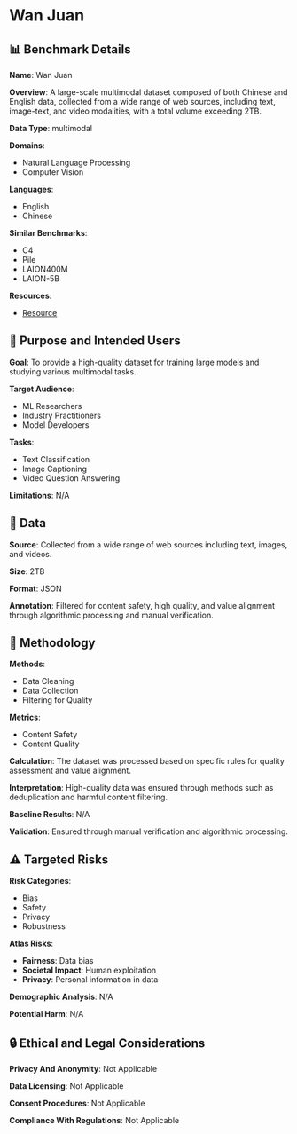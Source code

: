 # Wan Juan

## 📊 Benchmark Details

**Name**: Wan Juan

**Overview**: A large-scale multimodal dataset composed of both Chinese and English data, collected from a wide range of web sources, including text, image-text, and video modalities, with a total volume exceeding 2TB.

**Data Type**: multimodal

**Domains**:
- Natural Language Processing
- Computer Vision

**Languages**:
- English
- Chinese

**Similar Benchmarks**:
- C4
- Pile
- LAION400M
- LAION-5B

**Resources**:
- [Resource](https://opendatalab.org.cn/WanJuan1.0)

## 🎯 Purpose and Intended Users

**Goal**: To provide a high-quality dataset for training large models and studying various multimodal tasks.

**Target Audience**:
- ML Researchers
- Industry Practitioners
- Model Developers

**Tasks**:
- Text Classification
- Image Captioning
- Video Question Answering

**Limitations**: N/A

## 💾 Data

**Source**: Collected from a wide range of web sources including text, images, and videos.

**Size**: 2TB

**Format**: JSON

**Annotation**: Filtered for content safety, high quality, and value alignment through algorithmic processing and manual verification.

## 🔬 Methodology

**Methods**:
- Data Cleaning
- Data Collection
- Filtering for Quality

**Metrics**:
- Content Safety
- Content Quality

**Calculation**: The dataset was processed based on specific rules for quality assessment and value alignment.

**Interpretation**: High-quality data was ensured through methods such as deduplication and harmful content filtering.

**Baseline Results**: N/A

**Validation**: Ensured through manual verification and algorithmic processing.

## ⚠️ Targeted Risks

**Risk Categories**:
- Bias
- Safety
- Privacy
- Robustness

**Atlas Risks**:
- **Fairness**: Data bias
- **Societal Impact**: Human exploitation
- **Privacy**: Personal information in data

**Demographic Analysis**: N/A

**Potential Harm**: N/A

## 🔒 Ethical and Legal Considerations

**Privacy And Anonymity**: Not Applicable

**Data Licensing**: Not Applicable

**Consent Procedures**: Not Applicable

**Compliance With Regulations**: Not Applicable
